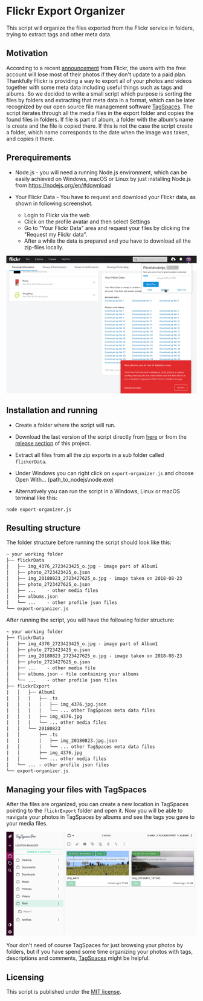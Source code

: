 # Flickr Export Organizer
This script will organize the files exported from the Flickr service in folders, trying to extract tags and other meta data.

## Motivation
According to a recent [announcement](https://blog.flickr.net/en/2018/11/01/changing-flickr-free-accounts-1000-photos/) from Flickr, the users with the free account will lose most of their photos if they don't update to a paid plan. Thankfully Flickr is providing a way to export all of your photos and videos together with some meta data including useful things such as tags and albums. So we decided to write a small script which purpose is sorting the files by folders and extracting that meta data in a format, which can be later recognized by our open source file management software [TagSpaces](https://github.com/tagspaces/tagspaces). The script iterates through all the media files in the export folder and copies the found files in folders. If file is part of album, a folder with the album's name is create and the file is copied there. If this is not the case the script create a folder, which name corresponds to the date when the image was taken, and copies it there.

## Prerequirements
- Node.js - you will need a running Node.js environment, which can be easily achieved on Windows, macOS or Linux by just installing Node.js from https://nodejs.org/en/#download

- Your Flickr Data - You have to request and download your Flickr data, as shown in following screenshot.
  * Login to Flickr via the web
  * Click on the profile avatar and then select Settings
  * Go to "Your Flickr Data" area and request your files by clicking the "Request my Flickr data".
  * After a while the data is prepared and you have to download all the zip-files locally.

![How to export Flickr data](/screenshots/flickr-export.png)


## Installation and running

- Create a folder where the script will run.

- Download the last version of the script directly from [here](https://raw.githubusercontent.com/tagspaces/flickr-export-organizer/master/export-organizer.js) or from the [release section](https://github.com/tagspaces/flickr-export-organizer/releases) of this project.

- Extract all files from all the zip exports in a  sub folder called `flickerData`.

- Under Windows you can right click on `export-organizer.js` and choose Open With... (path_to_nodejs\node.exe)

- Alternatively you can run the script in a Windows, Linux or macOS terminal like this:

```
node export-organizer.js
```

## Resulting structure

The folder structure before running the script should look like this:

    ~ your working folder
    ├── flickrData
    │   ├── img_4376_2723423425_o.jpg - image part of Album1
    │   ├── photo_2723423425_o.json
    │   ├── img_20180823_2723427625_o.jpg - image taken on 2018-08-23
    │   ├── photo_2723427625_o.json
    │   ├── ...    - other media files
    │   ├── albums.json
    │   └── ...    - other profile json files
    └── export-organizer.js

After running the script, you will have the following folder structure:

    ~ your working folder
    ├── flickrData
    │   ├── img_4376_2723423425_o.jpg - image part of Album1
    │   ├── photo_2723423425_o.json
    │   ├── img_20180823_2723427625_o.jpg - image taken on 2018-08-23
    │   ├── photo_2723427625_o.json
    │   ├── ...    - other media file
    │   ├── albums.json - file containing your albums
    │   └── ...    - other profile json files
    ├── flickrExport
    |   │   ├── Album1
    |   │   |   ├── .ts
    |   │   |   |   ├── img_4376.jpg.json
    |   │   |   |   └── ... other TagSpaces meta data files
    |   │   |   ├── img_4376.jpg
    |   │   |   └── ... other media files
    |   │   └── 20180823
    |   │       ├── .ts
    |   │       |   ├── img_20180823.jpg.json
    |   │       |   └── ... other TagSpaces meta data files
    |   │       ├── img_4376.jpg
    |   │       └── ... other media files
    │   └── ... - other profile json files
    └── export-organizer.js

## Managing your files with TagSpaces

After the files are organized, you can create a new location in TagSpaces pointing to the `flickrExport` folder and open it. Now you will be able to navigate your photos in TagSpaces by albums and see the tags you gave to your media files.

![TagSpaces showing exported files from Flickr with metadata](screenshots/tagspaces-exported-data.png)

Your don't need of course TagSpaces for just browsing your photos by folders, but if you have spend some time organizing your photos with tags, descriptions and comments, [TagSpaces](https://www.tagspaces.org) might be helpful.

## Licensing

This script is published under the [MIT license](LICENSE).
